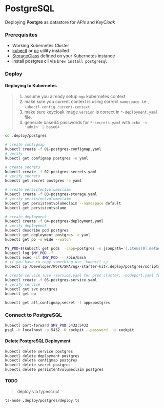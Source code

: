 # PostgreSQL

Deploying **Postgre** as datastore for _APIs_ and _KeyCloak_

### Prerequisites

- Working Kubernetes Cluster
- [kubectl](https://kubernetes.io/docs/tasks/tools/install-kubectl/) or [oc](https://docs.openshift.com/container-platform/3.11/cli_reference/get_started_cli.html) utility installed
- [StorageClass](https://kubernetes.io/docs/concepts/storage/storage-classes/) defined on your Kubernetes instance
- install postgres cli via `brew install postgresql`

### Deploy

#### Deploying to Kubernetes

> 1. assume you already setup `ngx` kubernetes context
> 2. make sure you current context is using correct `namespace`. i.e., `kubectl config current-context`
> 3. make sure keycloak image `version` is correct in `*-deployment.yaml` file.
> 4. generate base64 passwords for `*-secrets.yaml` with `echo -n 'admin' | base64`

```bash
cd .deploy/postgres

# create configmap
kubectl create -f 01-postgres-configmap.yaml
# verify
kubectl get configmap postgres -o yaml

# create secrets
kubectl create -f 02-postgres-secrets.yaml
# verify secrets
kubectl get secret postgres -o yaml

# create persistentvolumeclaim
kubectl create -f 03-postgres-storage.yaml
# verify persistentvolumeclaim
kubectl get persistentvolumeclaim --namespace default
kubectl get persistentvolume

# create deployment
kubectl create -f 04-postgres-deployment.yaml
# verify deployment
kubectl describe pod postgres
kubectl get deployment postgres -o yaml
kubectl get po -o wide --watch

MY_POD=$(kubectl get pods  -lapp=postgres -o jsonpath='{.items[0].metadata.name}')
kubectl log $MY_POD -f
kubectl exec -it $MY_POD -- /bin/bash
# if you have to copy something use `kubectl cp`
kubectl cp /Developer/Work/SPA/ngx-starter-kit/.deploy/postgres/scripts/create_databases.sh $MY_POD:/tmp/test.sh

# create service (use -service.yaml for prod cluster, -nodeport.yaml for development)
kubectl create -f 05-postgres-service.yaml
# verify service
kubectl get svc postgres
kubectl get ep

kubectl get all,configmap,secret -l app=postgres
```

### Connect to PostgreSQL

```bash
kubectl port-forward $MY_POD 5432:5432
psql -h localhost -p 5432 -U cockpit --password  -d cockpit
```

#### Delete PostgreSQL Deployment

```bash
kubectl delete service postgres
kubectl delete deployment postgres
kubectl delete configmap postgres
kubectl delete secret postgres
kubectl delete persistentvolumeclaim postgres
```

#### TODO

> deploy via typescript

```bash
ts-node .deploy/postgres/deploy.ts
```

